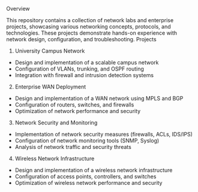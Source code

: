 Overview

This repository contains a collection of network labs and enterprise projects, showcasing various networking concepts, protocols, and technologies. These projects demonstrate hands-on experience with network design, configuration, and troubleshooting.
Projects

1. University Campus Network

- Design and implementation of a scalable campus network
- Configuration of VLANs, trunking, and OSPF routing
- Integration with firewall and intrusion detection systems

2. Enterprise WAN Deployment

- Design and implementation of a WAN network using MPLS and BGP
- Configuration of routers, switches, and firewalls
- Optimization of network performance and security

3. Network Security and Monitoring

- Implementation of network security measures (firewalls, ACLs, IDS/IPS)
- Configuration of network monitoring tools (SNMP, Syslog)
- Analysis of network traffic and security threats

4. Wireless Network Infrastructure

- Design and implementation of a wireless network infrastructure
- Configuration of access points, controllers, and switches
- Optimization of wireless network performance and security

